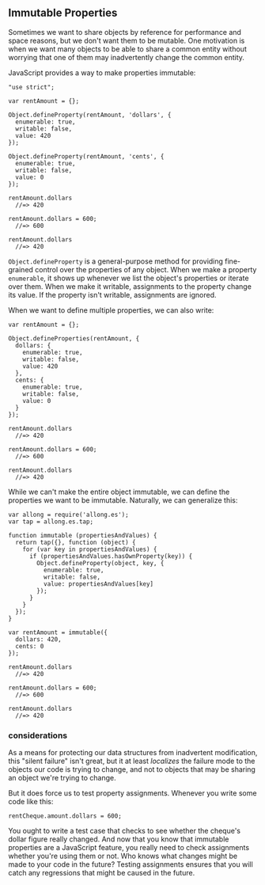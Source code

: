 ## Immutable Properties

Sometimes we want to share objects by reference for performance and space reasons, but we don't want them to be mutable. One motivation is when we want many objects to be able to share a common entity without worrying that one of them may inadvertently change the common entity.

JavaScript provides a way to make properties immutable:

    "use strict";

    var rentAmount = {};

    Object.defineProperty(rentAmount, 'dollars', {
      enumerable: true,
      writable: false,
      value: 420
    });

    Object.defineProperty(rentAmount, 'cents', {
      enumerable: true,
      writable: false,
      value: 0
    });

    rentAmount.dollars
      //=> 420

    rentAmount.dollars = 600;
      //=> 600

    rentAmount.dollars
      //=> 420

`Object.defineProperty` is a general-purpose method for providing fine-grained control over the properties of any object. When we make a property `enumerable`, it shows up whenever we list the object's properties or iterate over them. When we make it writable, assignments to the property change its value. If the property isn't writable, assignments are ignored.

When we want to define multiple properties, we can also write:

    var rentAmount = {};

    Object.defineProperties(rentAmount, {
      dollars: {
        enumerable: true,
        writable: false,
        value: 420
      },
      cents: {
        enumerable: true,
        writable: false,
        value: 0
      }
    });

    rentAmount.dollars
      //=> 420

    rentAmount.dollars = 600;
      //=> 600

    rentAmount.dollars
      //=> 420

While we can't make the entire object immutable, we can define the properties we want to be immutable. Naturally, we can generalize this:

    var allong = require('allong.es');
    var tap = allong.es.tap;

    function immutable (propertiesAndValues) {
      return tap({}, function (object) {
        for (var key in propertiesAndValues) {
          if (propertiesAndValues.hasOwnProperty(key)) {
            Object.defineProperty(object, key, {
              enumerable: true,
              writable: false,
              value: propertiesAndValues[key]
            });
          }
        }
      });
    }

    var rentAmount = immutable({
      dollars: 420,
      cents: 0
    });

    rentAmount.dollars
      //=> 420

    rentAmount.dollars = 600;
      //=> 600

    rentAmount.dollars
      //=> 420


### considerations

As a means for protecting our data structures from inadvertent modification, this "silent failure" isn't great, but it at least *localizes* the failure mode to the objects our code is trying to change, and not to objects that may be sharing an object we're trying to change.

But it does force us to test property assignments. Whenever you write some code like this:

    rentCheque.amount.dollars = 600;

You ought to write a test case that checks to see whether the cheque's dollar figure really changed. And now that you know that immutable properties are a JavaScript feature, you really need to check assignments whether you're using them or not. Who knows what changes might be made to your code in the future? Testing assignments ensures that you will catch any regressions that might be caused in the future.